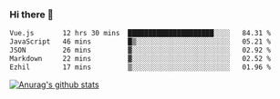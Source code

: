 ### Hi there 👋



<!--
**webB1an/webB1an** is a ✨ _special_ ✨ repository because its `README.md` (this file) appears on your GitHub profile.

Here are some ideas to get you started:

- 🔭 I’m currently working on ...
- 🌱 I’m currently learning ...
- 👯 I’m looking to collaborate on ...
- 🤔 I’m looking for help with ...
- 💬 Ask me about ...
- 📫 How to reach me: ...
- 😄 Pronouns: ...
- ⚡ Fun fact: ...
-->

<!--START_SECTION:waka-->

```txt
Vue.js       12 hrs 30 mins  █████████████████████░░░░   84.31 %
JavaScript   46 mins         █▒░░░░░░░░░░░░░░░░░░░░░░░   05.21 %
JSON         26 mins         ▓░░░░░░░░░░░░░░░░░░░░░░░░   02.92 %
Markdown     22 mins         ▓░░░░░░░░░░░░░░░░░░░░░░░░   02.52 %
Ezhil        17 mins         ▒░░░░░░░░░░░░░░░░░░░░░░░░   01.96 %
```

<!--END_SECTION:waka-->


[![Anurag's github stats](https://github-readme-stats.vercel.app/api?username=webB1an&show_icons=true&theme=radical)](https://github.com/anuraghazra/github-readme-stats)

